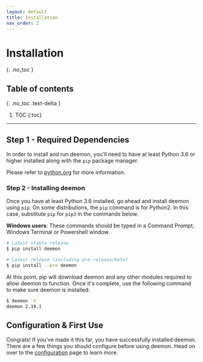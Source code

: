 ```yaml
---
layout: default
title: Installation
nav_order: 2
---
```


# Installation
{: .no_toc }

## Table of contents
{: .no_toc .text-delta }

1. TOC
{:toc}

---

## Step 1 - Required Dependencies

In order to install and run deemon, you'll need to have at least Python 3.6 or higher installed along with the `pip` package manager.

Please refer to [python.org](https://www.python.org/downloads/) for more information.

### Step 2 - Installing deemon
Once you have at least Python 3.6 installed, go ahead and install deemon using 
`pip`. On some distributions, the `pip` command is for Python2. In this case, 
substitute `pip` for `pip3` in the commands below.

**Windows users**: These commands should be typed in a Command Prompt, Windows Terminal or Powershell window.

```bash
# Latest stable release
$ pip install deemon

# Latest release (including pre-release/beta)
$ pip install --pre deemon
```

At this point, pip will download deemon and any other modules required to allow 
deemon to function. Once it's complete, use the following command to make sure 
deemon is installed:

```bash
$ deemon -V
deemon 2.19.1
```

## Configuration & First Use

Congrats! If you've made it this far, you have successfully installed deemon. 
There are a few things you should configure before using deemon. Head on over 
to the [configuration](configuration.md) page to learn more.